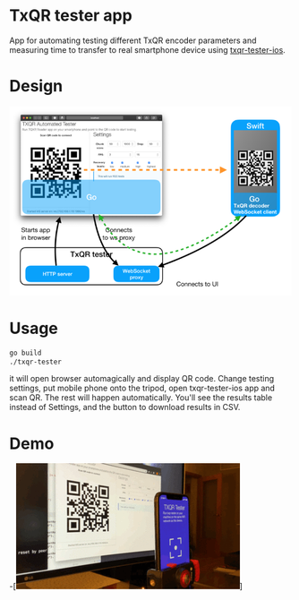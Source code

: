 # TxQR tester app

App for automating testing different TxQR encoder parameters and measuring
time to transfer to real smartphone device using [txqr-tester-ios](https://github.com/divan/txqr-tester-ios).

# Design
![design](./docs/txqr_tester_design.png)

# Usage

```
go build
./txqr-tester
```
it will open browser automagically and display QR code. Change testing settings, put mobile phone onto the tripod, open txqr-tester-ios app and scan QR. The rest will happen automatically. You'll see the results table instead of Settings, and the button to download results in CSV.

# Demo
-[![Demo](./docs/demo_tester.gif)]
